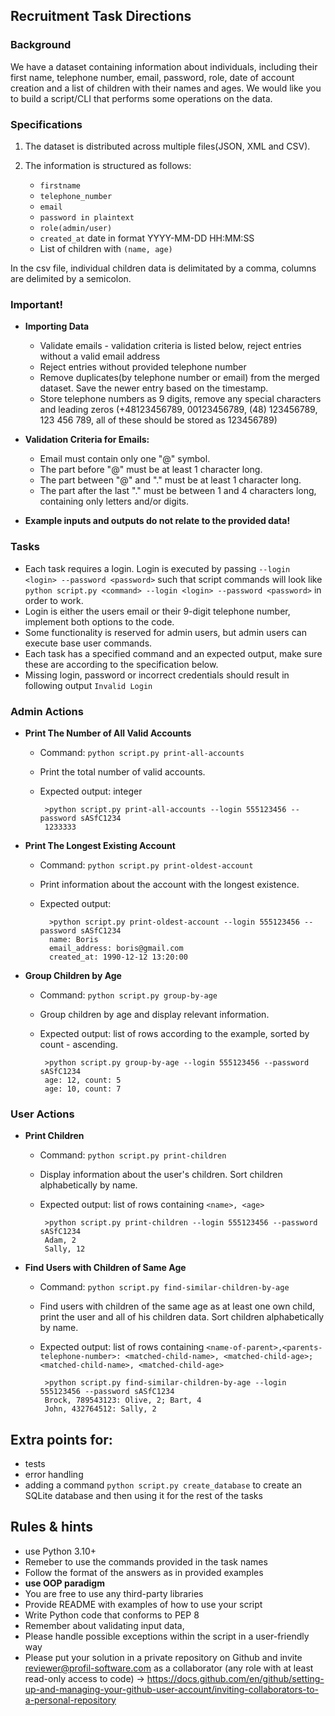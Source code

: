 ## Recruitment Task Directions

### Background
We have a dataset containing information about individuals, including their first name, telephone number, email, password, role, date of account creation and a list of children with their names and ages. We would like you to build a script/CLI that performs some operations on the data.

### Specifications
1. The dataset is distributed across multiple files(JSON, XML and CSV).

2. The information is structured as follows:
   - `firstname`
   - `telephone_number`
   - `email`
   - `password in plaintext`
   - `role(admin/user)`
   - `created_at` date in format YYYY-MM-DD HH:MM:SS
   - List of children with `(name, age)`
   
 In the csv file, individual children data is delimitated by a comma, columns are delimited by a semicolon.
	
### Important!
- **Importing Data**
    - Validate emails - validation criteria is listed below, reject entries without a valid email address
    - Reject entries without provided telephone number
    - Remove duplicates(by telephone number or email) from the merged dataset. Save the newer entry based on the timestamp.
    - Store telephone numbers as 9 digits, remove any special characters and leading zeros (+48123456789, 00123456789, (48) 123456789, 123 456 789, all of these should be stored as 123456789)
	
- **Validation Criteria for Emails:**
  - Email must contain only one "@" symbol.
  - The part before "@" must be at least 1 character long.
  - The part between "@" and "." must be at least 1 character long.
  - The part after the last "." must be between 1 and 4 characters long, containing only letters and/or digits.

- **Example inputs and outputs do not relate to the provided data!**
### Tasks
- Each task requires a login. Login is executed by passing ` --login <login> --password <password> ` such that script commands will look like `python script.py <command> --login <login> --password <password>` in order to work.
- Login is either the users email or their 9-digit telephone number, implement both options to the code.
- Some functionality is reserved for admin users, but admin users can execute base user commands.
- Each task has a specified command and an expected output, make sure these are according to the specification below.
- Missing login, password or incorrect credentials should result in following output `Invalid Login` 

### Admin Actions
- **Print The Number of All Valid Accounts**
  - Command: `python script.py print-all-accounts`
  - Print the total number of valid accounts.
  - Expected output: integer
  
         >python script.py print-all-accounts --login 555123456 --password sASfC1234
         1233333
         
- **Print The Longest Existing Account**
    - Command: `python script.py print-oldest-account`
    - Print information about the account with the longest existence.
    - Expected output: 

            >python script.py print-oldest-account --login 555123456 --password sASfC1234
            name: Boris
	        email_address: boris@gmail.com
	        created_at: 1990-12-12 13:20:00


- **Group Children by Age**
  - Command: `python script.py group-by-age`
  - Group children by age and display relevant information.
  - Expected output: list of rows according to the example, sorted by count - ascending.
  
         >python script.py group-by-age --login 555123456 --password sASfC1234
         age: 12, count: 5
         age: 10, count: 7
         
### User Actions
- **Print Children**
  - Command: `python script.py print-children`
  - Display information about the user's children. Sort children alphabetically by name.
  - Expected output: list of rows containing `<name>, <age>`

         >python script.py print-children --login 555123456 --password sASfC1234
         Adam, 2
         Sally, 12


- **Find Users with Children of Same Age**
  - Command: `python script.py find-similar-children-by-age`
  - Find users with children of the same age as at least one own child, print the user and all of his children data. Sort children alphabetically by name.
  - Expected output: list of rows containing `<name-of-parent>,<parents-telephone-number>: <matched-child-name>, <matched-child-age>; <matched-child-name>, <matched-child-age>`
  
         >python script.py find-similar-children-by-age --login 555123456 --password sASfC1234
         Brock, 789543123: Olive, 2; Bart, 4 
         John, 432764512: Sally, 2
   
## Extra points for:
- tests
- error handling
- adding a command `python script.py create_database` to create an SQLite database and then using it for the rest of the tasks

## Rules & hints
- use Python 3.10+
- Remeber to use the commands provided in the task names
- Follow the format of the answers as in provided examples
- **use OOP paradigm**
- You are free to use any third-party libraries
- Provide README with examples of how to use your script
- Write Python code that conforms to PEP 8
- Remember about validating input data,
- Please handle possible exceptions within the script in a user-friendly way
- Please put your solution in a private repository on Github and invite reviewer@profil-software.com as a collaborator (any role with at least read-only access to code) -> https://docs.github.com/en/github/setting-up-and-managing-your-github-user-account/inviting-collaborators-to-a-personal-repository
